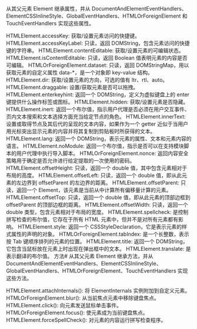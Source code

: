 从其父元素 Element 继承属性，并从 DocumentAndElementEventHandlers、ElementCSSInlineStyle、GlobalEventHandlers、HTMLOrForeignElement 和 TouchEventHandlers 实现这些属性。

HTMLElement.accessKey: 获取/设置元素访问的快捷键。
HTMLElement.accessKeyLabel: 只读，返回 DOMString，包含元素访问的快捷键的字符串。
HTMLElement.contentEditable: 获取/设置元素的可编辑状态。
HTMLElement.isContentEditable: 只读，返回 Boolean 值表明元素的内容是否可编辑。
HTMLOrForeignElement.dataset: 只读，返回 DOMStringMap，用以获取元素的自定义属性 data-\*，是一个对象即 key-value 结构。
HTMLElement.dir: 获取/设置元素的方向，可选的值有 ltr、rtl、auto。
HTMLElement.draggable: 设置/获取元素是否可以拖拽。
HTMLElement.enterkeyhint: 返回一个 DOMString，定义为虚拟键盘上的 enter 键提供什么操作标签或图标。
HTMLElement.hidden: 获取/设置元素是否隐藏。
HTMLElement.inert: 返回一个布尔值，指示用户代理是否必须在用户交互事件、页内文本搜索和文本选择方面充当给定节点的角色。
HTMLElement.innerText: 设置或取得节点及其后代的呈现的文本内容，如果作为一个 getter 近似于当用户用光标突出显示元素的内容并将其复制到剪贴板时所获得的文本。
HTMLElement.lang: 返回一个 DOMString，表示元素的属性、文本和元素内容的语言。
HTMLElement.noModule: 返回一个布尔值，指示是否可以在支持模块脚本的用户代理中执行导入脚本。
HTMLOrForeignElement.nonce: 返回内容安全策略用于确定是否允许进行给定提取的一次使用的密码。
HTMLElement.offsetHeight: 只读，返回一个 double 值，其中包含元素相对于布局的高度。
HTMLElement.offsetLeft: 只读，返回一个 double 值，即从此元素的左边界到 offsetParent 的左边界的距离。
HTMLElement.offsetParent: 只读，返回一个 Element，该元素是当前从中计算所有偏移量计算的元素。
HTMLElement.offsetTop: 只读，返回一个 double 值，即从此元素的顶部边框到 offsetParent 的顶部边框的距离。
HTMLElement.offsetWidth: 只读，返回一个 double 类型，包含元素相对于布局的宽度。
HTMLElement.spellcheck: 是控制拼写检查的布尔值，它存在于所有 HTML 元素中，但并不是对所有元素都有影响。
HTMLElement.style: 返回一个 CSSStyleDeclaration，它是表示元素的样式属性的声明的对象。
HTMLOrForeignElement.tabIndex: 是一个长整数，表示按 Tab 键顺序排列的元素的位置。
HTMLElement.title: 返回一个 DOMString，它包含当鼠标放在元素上时出现在弹出框中的文本。
HTMLElement.translate: 是表示翻译的布尔值。
方法#
从其父元素 Element 继承方法，并从 DocumentAndElementEventHandlers、ElementCSSInlineStyle、GlobalEventHandlers、HTMLOrForeignElement、TouchEventHandlers 实现这些方法。

HTMLElement.attachInternals(): 将 ElementInternals 实例附加到自定义元素。
HTMLOrForeignElement.blur(): 从当前焦点元素中移除键盘焦点。
HTMLElement.click(): 向元素发送鼠标单击事件。
HTMLOrForeignElement.focus(): 使元素成为当前键盘焦点。
HTMLElement.forceSpellCheck(): 对元素的内容运行拼写检查程序。

